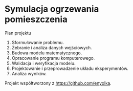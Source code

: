 # Symulacja ogrzewania pomieszczenia
Plan projektu
1. Sformułowanie problemu.
2. Zebranie i analiza danych wejściowych. 
3. Budowa modelu matematycznego. 
4. Opracowanie programu komputerowego. 
5. Walidacja i weryfikacja modelu. 
6. Projektowanie i przeprowadzenie układu eksperymentów. 
7. Analiza wyników. <br/> 

Projekt współtworzony z https://github.com/enyolka.
